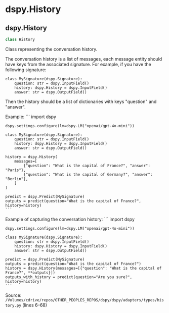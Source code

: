 # dspy.History

## dspy.History

```python
class History
```

Class representing the conversation history.

The conversation history is a list of messages, each message entity should have keys from the associated signature.
For example, if you have the following signature:

```
class MySignature(dspy.Signature):
    question: str = dspy.InputField()
    history: dspy.History = dspy.InputField()
    answer: str = dspy.OutputField()
```

Then the history should be a list of dictionaries with keys "question" and "answer".

Example:
    ```
    import dspy

    dspy.settings.configure(lm=dspy.LM("openai/gpt-4o-mini"))

    class MySignature(dspy.Signature):
        question: str = dspy.InputField()
        history: dspy.History = dspy.InputField()
        answer: str = dspy.OutputField()

    history = dspy.History(
        messages=[
            {"question": "What is the capital of France?", "answer": "Paris"},
            {"question": "What is the capital of Germany?", "answer": "Berlin"},
        ]
    )

    predict = dspy.Predict(MySignature)
    outputs = predict(question="What is the capital of France?", history=history)
    ```

Example of capturing the conversation history:
    ```
    import dspy

    dspy.settings.configure(lm=dspy.LM("openai/gpt-4o-mini"))

    class MySignature(dspy.Signature):
        question: str = dspy.InputField()
        history: dspy.History = dspy.InputField()
        answer: str = dspy.OutputField()

    predict = dspy.Predict(MySignature)
    outputs = predict(question="What is the capital of France?")
    history = dspy.History(messages=[{"question": "What is the capital of France?", **outputs}])
    outputs_with_history = predict(question="Are you sure?", history=history)
    ```

Source: `/Volumes/cdrive/repos/OTHER_PEOPLES_REPOS/dspy/dspy/adapters/types/history.py` (lines 6–68)

